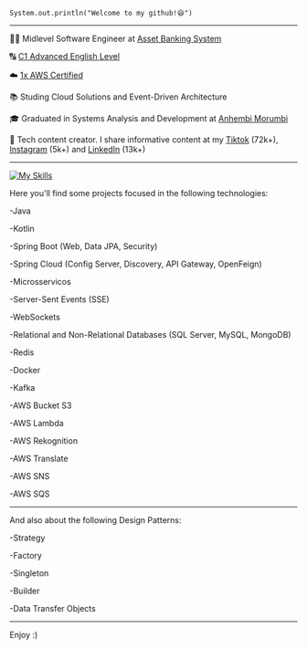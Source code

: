 
<code>System.out.println("Welcome to my github!😆")</code>
<hr>

<p>👨‍💻 Midlevel Software Engineer at <a href="https://absoftware.com.br/" target="blank_">Asset Banking System</a></p>
<p>🔠 <a href="https://www.efset.org/cert/KjKPY3">C1 Advanced English Level</a></p>
<p>☁️ <a href="https://www.credly.com/badges/db773eb9-df4c-41f1-a42a-b5b2cd08742e/linked_in_profile">1x AWS Certified</a></p>
<p>📚 Studing Cloud Solutions and Event-Driven Architecture</p>
<p>🎓 Graduated in Systems Analysis and Development at <a href="https://portal.anhembi.br/?gad_source=1&gclid=CjwKCAiApuCrBhAuEiwA8VJ6JiDseguF4XHpGJ1gHQAwfFJtjnb7r05FtNFFAayWa_aFYNKWyJLu0BoCi0MQAvD_BwE" target="blank_">Anhembi Morumbi</a></p>
<p>🎥 Tech content creator. I share informative content at my <a href="https://www.tiktok.com/@souzaa.dev" target="_blank">Tiktok</a> (72k+), <a href="https://www.instagram.com/souzaa.dev/" target="_blank">Instagram</a> (5k+) and <a href="https://www.linkedin.com/in/vitor-souzaa/" target="_blank">LinkedIn</a> (13k+)</p>
<hr>

[![My Skills](https://skillicons.dev/icons?i=java,kotlin,spring,kafka,aws,redis,mysql,docker,mongodb)](https://skillicons.dev)

Here you'll find some projects focused in the following technologies:
<p>-Java</p> 
<p>-Kotlin</p> 
<p>-Spring Boot (Web, Data JPA, Security)</p>
<p>-Spring Cloud (Config Server, Discovery, API Gateway, OpenFeign)</p>
<p>-Microsservicos</p>
<p>-Server-Sent Events (SSE)</p>
<p>-WebSockets</p>
<p>-Relational and Non-Relational Databases (SQL Server, MySQL, MongoDB)</p>
<p>-Redis</p>
<p>-Docker</p>
<p>-Kafka</p>
<p>-AWS Bucket S3</p>
<p>-AWS Lambda</p>
<p>-AWS Rekognition</p>
<p>-AWS Translate</p>
<p>-AWS SNS</p>
<p>-AWS SQS</p>

<hr>

And also about the following Design Patterns:
<p>-Strategy</p>
<p>-Factory</p>
<p>-Singleton</p>
<p>-Builder</p>
<p>-Data Transfer Objects</p>

<hr>

Enjoy :)


    

